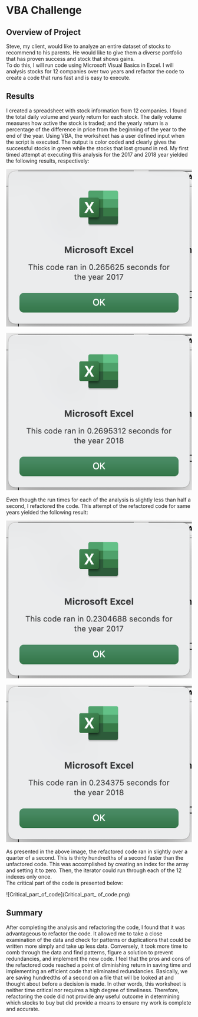 # VBA Challenge

## Overview of Project

  Steve, my client, would like to analyze an entire dataset of stocks to recommend to his parents. He would like to give them a diverse portfolio that has proven success and stock that shows gains.  
	To do this, I will run code using Microsoft Visual Basics in Excel.  I will analysis stocks for 12 companies over two years and refactor the code to create a code that runs fast and is easy to execute.  

## Results

  I created a spreadsheet with stock information from 12 companies.  I found the total daily volume and yearly return for each stock.  The daily volume measures how active the stock is traded; and the yearly return is a percentage of the difference in price from the beginning of the year to the end of the year.  Using VBA, the worksheet has a user defined input when the script is executed.  The output is color coded and clearly gives the successful stocks in green while the stocks that lost ground in red.  My first timed attempt at executing this analysis for the 2017 and 2018 year yielded the following results, respectively:
  
![VBA_Challenge_2017](VBA_Challenge_2017.png)

![VBA_Challenge_2018](VBA_Challenge_2018.png)

  Even though the run times for each of the analysis is slightly less than half a second, I refactored the code.  This attempt of the refactored code for same years yielded the following result:
   
![VBA_Challenge_2017_refactored](VBA_Challenge_2017_refactored.png)

![VBA_Challenge_2018_refactored](VBA_Challenge_2018_refactored.png)

  As presented in the above image, the refactored code ran in slightly over a quarter of a second.  This is thirty hundredths of a second faster than the unfactored code.  This was accomplished by creating an index for the array and setting it to zero.  Then, the iterator could run through each of the 12 indexes only once.  
  The critical part of the code is presented below:
  
![Critical_part_of_code](Critical_part_ of_code.png)

## Summary

  After completing the analysis and refactoring the code, I found that it was advantageous to refactor the code.  It allowed me to take a close examination of the data and check for patterns or duplications that could be written more simply and take up less data.  Conversely, it took more time to comb through the data and find patterns, figure a solution to prevent redundancies, and implement the new code.  I feel that the pros and cons of the refactored code reached a point of diminishing return in saving time and implementing an efficient code that eliminated redundancies.  Basically, we are saving hundredths of a second on a file that will be looked at and thought about before a decision is made.  In other words, this worksheet is neither time critical nor requires a high degree of timeliness. Therefore, refactoring the code did not provide any useful outcome in determining which stocks to buy but did provide a means to ensure my work is complete and accurate.  
